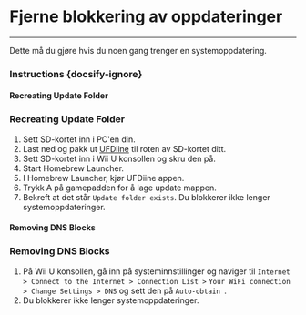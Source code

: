# Fjerne blokkering av oppdateringer
---
Dette må du gjøre hvis du noen gang trenger en systemoppdatering.

### Instructions {docsify-ignore}

<!-- tabs:start -->

#### **Recreating Update Folder**

### Recreating Update Folder

1. Sett SD-kortet inn i PC'en din.
1. Last ned og pakk ut [UFDiine](https://github.com/GaryOderNichts/UFDiine/releases) til roten av SD-kortet ditt.
1. Sett SD-kortet inn i Wii U konsollen og skru den på.
1. Start Homebrew Launcher.
1. I Homebrew Launcher, kjør UFDiine appen.
1. Trykk A på gamepadden for å lage update mappen.
1. Bekreft at det står `Update folder exists`. Du blokkerer ikke lenger systemoppdateringer.

#### **Removing DNS Blocks**

### Removing DNS Blocks

1. På Wii U konsollen, gå inn på systeminnstillinger og naviger til `Internet > Connect to the Internet > Connection List >` `Your WiFi connection > Change Settings > DNS` og sett den på `Auto-obtain `.
1. Du blokkerer ikke lenger systemoppdateringer.

<!-- tabs:end -->